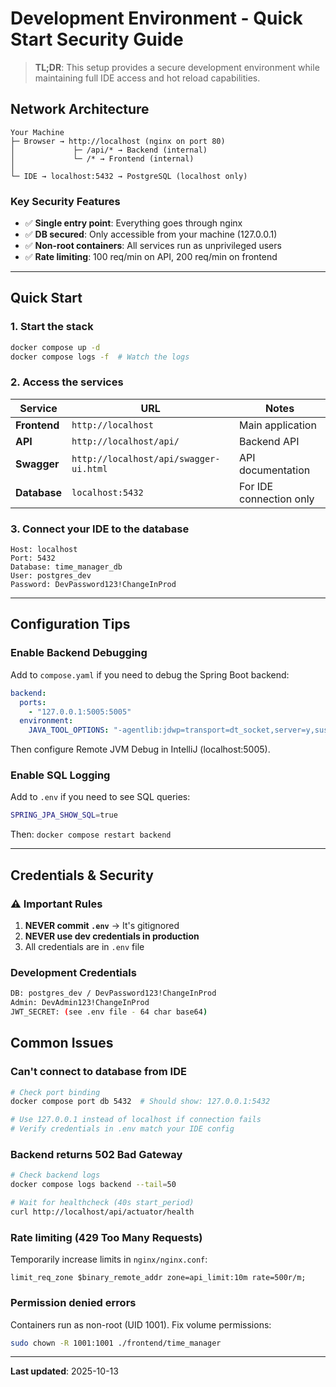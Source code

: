 # Development Environment - Quick Start Security Guide

> **TL;DR**: This setup provides a secure development environment while maintaining full IDE access and hot reload capabilities.

## Network Architecture

```
Your Machine
├─ Browser → http://localhost (nginx on port 80)
│             ├─ /api/* → Backend (internal)
│             └─ /* → Frontend (internal)
│
└─ IDE → localhost:5432 → PostgreSQL (localhost only)
```

### Key Security Features
- ✅ **Single entry point**: Everything goes through nginx
- ✅ **DB secured**: Only accessible from your machine (127.0.0.1)
- ✅ **Non-root containers**: All services run as unprivileged users
- ✅ **Rate limiting**: 100 req/min on API, 200 req/min on frontend

---

## Quick Start

### 1. Start the stack
```bash
docker compose up -d
docker compose logs -f  # Watch the logs
```

### 2. Access the services
| Service      | URL                                    | Notes                   |
|--------------|----------------------------------------|-------------------------|
| **Frontend** | `http://localhost`                     | Main application        |
| **API**      | `http://localhost/api/`                | Backend API             |
| **Swagger**  | `http://localhost/api/swagger-ui.html` | API documentation       |
| **Database** | `localhost:5432`                       | For IDE connection only |

### 3. Connect your IDE to the database
```
Host: localhost
Port: 5432
Database: time_manager_db
User: postgres_dev
Password: DevPassword123!ChangeInProd
```

---

## Configuration Tips

### Enable Backend Debugging
Add to `compose.yaml` if you need to debug the Spring Boot backend:
```yaml
backend:
  ports:
    - "127.0.0.1:5005:5005"
  environment:
    JAVA_TOOL_OPTIONS: "-agentlib:jdwp=transport=dt_socket,server=y,suspend=n,address=*:5005"
```
Then configure Remote JVM Debug in IntelliJ (localhost:5005).

### Enable SQL Logging
Add to `.env` if you need to see SQL queries:
```bash
SPRING_JPA_SHOW_SQL=true
```
Then: `docker compose restart backend`

---

## Credentials & Security

### ⚠️ Important Rules
1. **NEVER commit `.env`** → It's gitignored
2. **NEVER use dev credentials in production**
3. All credentials are in `.env` file

### Development Credentials
```bash
DB: postgres_dev / DevPassword123!ChangeInProd
Admin: DevAdmin123!ChangeInProd
JWT_SECRET: (see .env file - 64 char base64)
```

## Common Issues

### Can't connect to database from IDE
```bash
# Check port binding
docker compose port db 5432  # Should show: 127.0.0.1:5432

# Use 127.0.0.1 instead of localhost if connection fails
# Verify credentials in .env match your IDE config
```

### Backend returns 502 Bad Gateway
```bash
# Check backend logs
docker compose logs backend --tail=50

# Wait for healthcheck (40s start_period)
curl http://localhost/api/actuator/health
```

### Rate limiting (429 Too Many Requests)
Temporarily increase limits in `nginx/nginx.conf`:
```nginx
limit_req_zone $binary_remote_addr zone=api_limit:10m rate=500r/m;
```

### Permission denied errors
Containers run as non-root (UID 1001). Fix volume permissions:
```bash
sudo chown -R 1001:1001 ./frontend/time_manager
```

---

**Last updated**: 2025-10-13
